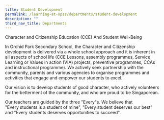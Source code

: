 ```yaml
---
title: Student Development
permalink: /learning-at-opss/departments/student-development
description: ""
third_nav_title: Departments
---
```

<p>Character and Citizenship Education (CCE) And Student Well-Being</p>
<p>In Orchid Park Secondary School, the Character and Citizenship development is delivered via a whole school approach and it is inherent in all aspects of school life (CCE Lessons, assembly programmes, Service Learning or Values in action (VIA) projects, preventive programmes, CCAs and instructional programme). We actively seek partnership with the community, parents and various agencies to organise programmes and activities that engage and empower our students to excel.</p>
<p>Our vision is to develop students of good character, who actively volunteers for the betterment of the community, and who are proud to be Singaporean.</p>
<p>Our teachers are guided by the three "Every"s. We believe that "Every&nbsp;students&nbsp;is a student of mine", "Every student deserves our best" and "Every&nbsp;students&nbsp;deserves opportunities to succeed".</p>